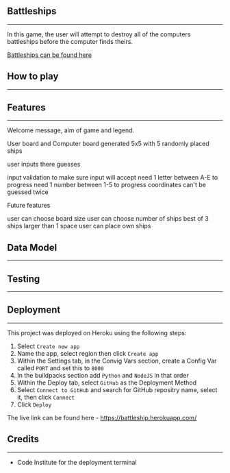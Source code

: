 ## Battleships
-----
In this game, the user will attempt to destroy all of the computers battleships before the computer finds theirs.

[Battleships can be found here](https://battleship.herokuapp.com/)
## How to play
-----

## Features
-----
Welcome message, aim of game and legend.

User board and Computer board generated 5x5 with 5 randomly placed ships

user inputs there guesses

input validation to make sure input will accept
need 1 letter between A-E to progress
need 1 number between 1-5 to progress
coordinates can't be guessed twice

Future features

user can choose board size
user can choose number of ships
best of 3
ships larger than 1 space
user can place own ships

## Data Model
-----

## Testing
-----

## Deployment
-----
This project was deployed on Heroku using the following steps:

1. Select `Create new app`
2. Name the app, select region then click `Create app`
3. Within the Settings tab, in the Convig Vars section, create a Config Var called `PORT` and set this to `8000`
4. In the buildpacks section add `Python` and `NodeJS` in that order
5. Within the Deploy tab, select `GitHub` as the Deployment Method
6. Select `Connect to GitHub` and search for GitHub repositry name, select it, then click `Connect`
7. Click `Deploy`

The live link can be found here - https://battleship.herokuapp.com/

## Credits
-----
- Code Institute for the deployment terminal